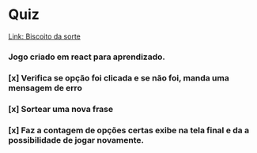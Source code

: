 # Quiz

[Link: Biscoito da sorte]()

### Jogo criado em react para aprendizado.

### [x] Verifica se opção foi clicada e se não foi, manda uma mensagem de erro
### [x] Sortear uma nova frase
### [x] Faz a contagem de opções certas exibe na tela final e da a possibilidade de jogar novamente.